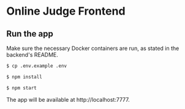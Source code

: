 # Online Judge Frontend

## Run the app

Make sure the necessary Docker containers are run, as stated in the backend's README.

```bash
$ cp .env.example .env

$ npm install

$ npm start
```

The app will be available at http://localhost:7777.
